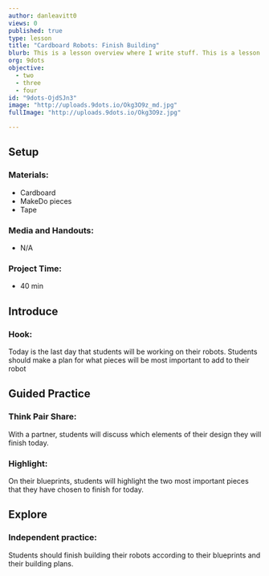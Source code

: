 ```yaml
---
author: danleavitt0
views: 0
published: true
type: lesson
title: "Cardboard Robots: Finish Building"
blurb: This is a lesson overview where I write stuff. This is a lesson overview where I write stuff. This is a lesson overview where I write stuff. This is a lesson overview where I write stuff. This is a lesson overview where I write stuff. This is a lesson overview where I write stuff.
org: 9dots
objective: 
  - two
  - three
  - four
id: "9dots-OjdSJn3"
image: "http://uploads.9dots.io/Okg3O9z_md.jpg"
fullImage: "http://uploads.9dots.io/Okg3O9z.jpg"

---
```


## Setup

### Materials:

- Cardboard
- MakeDo pieces
- Tape

### Media and Handouts:

- N/A

### Project Time:

- 40 min

## Introduce

### Hook:
Today is the last day that students will be working on their robots. Students should make a plan for what pieces will be most important to add to their robot

## Guided Practice

### Think Pair Share:
With a partner, students will discuss which elements of their design they will finish today.

### Highlight:
On their blueprints, students will highlight the two most important pieces that they have chosen to finish for today.

## Explore

### Independent practice:
Students should finish building their robots according to their blueprints and their building plans.
